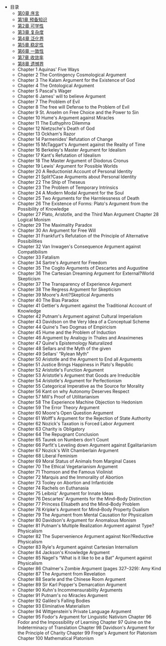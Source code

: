 - 目录
  - [第0章 序言](chapter0/chapter0.md)
  - [第1章 预备知识](chapter1/chapter1.md)
  - [第2章 可学性](chapter2/chapter2.md)
  - [第3章 复杂度](chapter3/chapter3.md)
  - [第4章 泛化界](chapter4/chapter4.md)
  - [第5章 稳定性](chapter5/chapter5.md)
  - [第6章 一致性](chapter6/chapter6.md)
  - [第7章 收敛率](chapter7/chapter7.md)
  - [第8章 遗憾界](chapter8/chapter8.md) 
  - Chapter 1 Aquinas' Five Ways
  - Chapter 2 The Contingency Cosmological Argument
  - Chapter 3 The Kalam Argument for the Existence of God 
  - Chapter 4 The Ontological Argument
  - Chapter 5 Pascal's Wager
  - Chapter 6 James' will to believe Argument
  - Chapter 7 The Problem of Evil
  - Chapter 8 The free will Defense to the Problem of Evil
  - Chapter 9 St. Anselm on Free Choice and the Power to Sin 
  - Chapter 10 Hume's Argument against Miracles 
  - Chapter 11 The Euthyphro Dilemma
  - Chapter 12 Nietzsche's Death of God
  - Chapter 13 Ockham's Razor
  - Chapter 14 Parmenides' Refutation of Change
  - Chapter 15 McTaggart's Argument against the Reality of Time
  - Chapter 16 Berkeley's Master Argument for Idealism
  - Chapter 17 Kant's Refutation of Idealism
  - Chapter 18 The Master Argument of Diodorus Cronus
  - Chapter 19 Lewis' Argument for Possible Worlds
  - Chapter 20 A Reductionist Account of Personal Identity
  - Chapter 21 Split?Case Arguments about Personal Identity
  - Chapter 22 The Ship of Theseus
  - Chapter 23 The Problem of Temporary Intrinsics
  - Chapter 24 A Modern Modal Argument for the Soul
  - Chapter 25 Two Arguments for the Harmlessness of Death
  - Chapter 26 The Existence of Forms: Plato's Argument from the Possibility of Knowledge
  - Chapter 27 Plato, Aristotle, and the Third Man Argument
    Chapter 28 Logical Monism
  - Chapter 29 The Maximality Paradox
  - Chapter 30 An Argument for Free Will
  - Chapter 31 Frankfurt's Refutation of the Principle of Alternative Possibilities 
  - Chapter 32 Van Inwagen's Consequence Argument against Compatibilism
  - Chapter 33 Fatalism 
  - Chapter 34 Sartre's Argument for Freedom
  - Chapter 35 The Cogito Arguments of Descartes and Augustine 
  - Chapter 36 The Cartesian Dreaming Argument for External?World Skepticism
  - Chapter 37 The Transparency of Experience Argument
  - Chapter 38 The Regress Argument for Skepticism
  - Chapter 39 Moore's Anti?Skeptical Arguments
  - Chapter 40 The Bias Paradox
  - Chapter 41 Gettier's Argument against the Traditional Account of Knowledge
  - Chapter 42 Putnam's Argument against Cultural Imperialism
  - Chapter 43 Davidson on the Very Idea of a Conceptual Scheme
  - Chapter 44 Quine's Two Dogmas of Empiricism 
  - Chapter 45 Hume and the Problem of Induction 
  - Chapter 46 Argument by Analogy in Thales and Anaximenes
  - Chapter 47 Quine's Epistemology Naturalized
  - Chapter 48 Sellars and the Myth of the given
  - Chapter 49 Sellars' “Rylean Myth”
  - Chapter 50 Aristotle and the Argument to End all Arguments 
  - Chapter 51 Justice Brings Happiness in Plato's Republic
  - Chapter 52 Aristotle's Function Argument
  - Chapter 53 Aristotle's Argument that Goods are Irreducible
  - Chapter 54 Aristotle's Argument for Perfectionism 
  - Chapter 55 Categorical Imperative as the Source for Morality 
  - Chapter 56 Kant on why Autonomy Deserves Respect
  - Chapter 57 Mill's Proof of Utilitarianism
  - Chapter 58 The Experience Machine Objection to Hedonism
  - Chapter 59 The Error Theory Argument
  - Chapter 60 Moore's Open Question Argument
  - Chapter 61 Wolff's Argument for the Rejection of State Authority
  - Chapter 62 Nozick's Taxation is Forced Labor Argument
  - Chapter 63 Charity is Obligatory
  - Chapter 64 The Repugnant Conclusion
  - Chapter 65 Taurek on Numbers don't Count
  - Chapter 66 Parfit's Leveling down Argument against Egalitarianism
  - Chapter 67 Nozick's Wilt Chamberlain Argument
  - Chapter 68 Liberal Feminism
  - Chapter 69 Moral Status of Animals from Marginal Cases
  - Chapter 70 The Ethical Vegetarianism Argument 
  - Chapter 71 Thomson and the Famous Violinist
  - Chapter 72 Marquis and the Immorality of Abortion
  - Chapter 73 Tooley on Abortion and Infanticide
  - Chapter 74 Rachels on Euthanasia
  - Chapter 75 Leibniz' Argument for Innate Ideas
  - Chapter 76 Descartes' Arguments for the Mind–Body Distinction
  - Chapter 77 Princess Elisabeth and the Mind–Body Problem
  - Chapter 78 Kripke's Argument for Mind–Body Property Dualism
  - Chapter 79 The Argument from Mental Causation for Physicalism 
  - Chapter 80 Davidson's Argument for Anomalous Monism
  - Chapter 81 Putnam's Multiple Realization Argument against Type?Physicalism
  - Chapter 82 The Supervenience Argument against Non?Reductive Physicalism
  - Chapter 83 Ryle's Argument against Cartesian Internalism
  - Chapter 84 Jackson's Knowledge Argument
  - Chapter 85 Nagel's “What is it like to be a Bat” Argument against Physicalism
  - Chapter 86 Chalmer's Zombie Argument (pages 327–329): Amy Kind
    Chapter 87 The Argument from Revelation
  - Chapter 88 Searle and the Chinese Room Argument
  - Chapter 89 Sir Karl Popper's Demarcation Argument 
  - Chapter 90 Kuhn's Incommensurability Arguments
  - Chapter 91 Putnam's no Miracles Argument
  - Chapter 92 Galileo's Falling Bodies
  - Chapter 93 Eliminative Materialism
  - Chapter 94 Wittgenstein's Private Language Argument
  - Chapter 95 Fodor's Argument for Linguistic Nativism
    Chapter 96 Fodor and the Impossibility of Learning
    Chapter 97 Quine on the Indeterminacy of Translation
    Chapter 98 Davidson's Argument for the Principle of Charity 
    Chapter 99 Frege's Argument for Platonism 
    Chapter 100 Mathematical Platonism 

